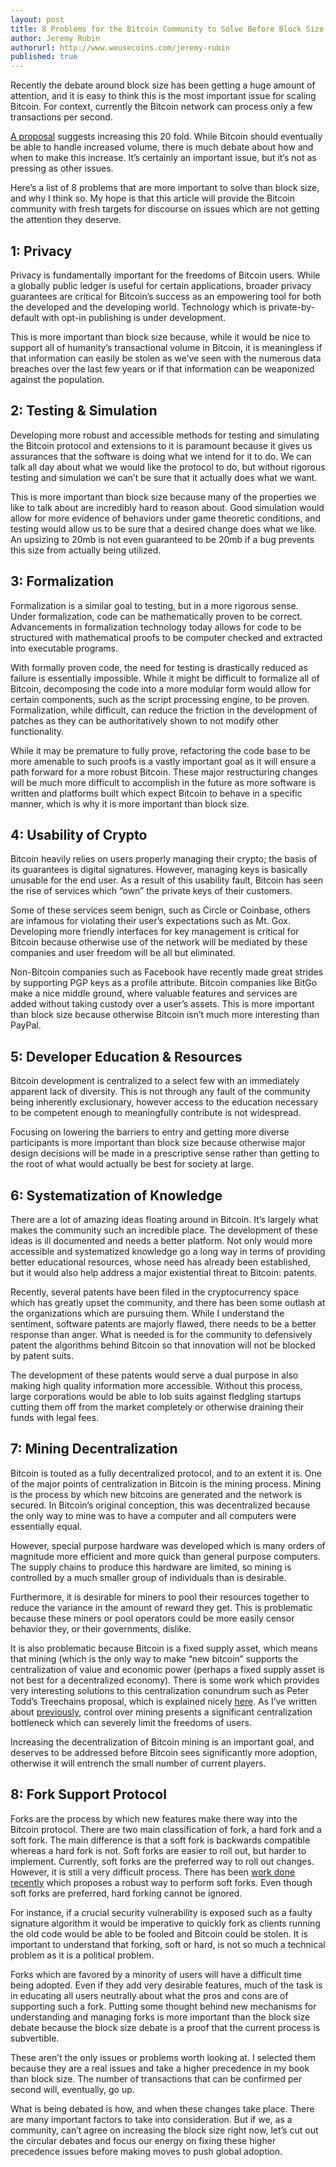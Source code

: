 ```yaml
---
layout: post
title: 8 Problems for the Bitcoin Community to Solve Before Block Size
author: Jeremy Rubin
authorurl: http://www.weusecoins.com/jeremy-rubin
published: true
---
```


<p>Recently the debate around block size has been getting a huge amount of attention, and it is easy to think this is the most important issue for scaling Bitcoin. For context, currently the Bitcoin network can process only a few transactions per second.
<p><a href="https://github.com/gavinandresen/bitcoin-git/commit/5f46da29fd02fd2a8a787286fd6a56f680073770" data-href="https://github.com/gavinandresen/bitcoin-git/commit/5f46da29fd02fd2a8a787286fd6a56f680073770" class="markup--anchor markup--p-anchor" rel="nofollow">A proposal</a> suggests increasing this 20 fold. While Bitcoin should eventually be able to handle increased volume, there is much debate about how and when to make this increase. It’s certainly an important issue, but it’s not as pressing as other issues.
<p>Here’s a list of 8 problems that are more important to solve than block size, and why I think so. My hope is that this article will provide the Bitcoin community with fresh targets for discourse on issues which are not getting the attention they deserve.
<p><h2>1: Privacy</h2>
<p>Privacy is fundamentally important for the freedoms of Bitcoin users. While a globally public ledger is useful for certain applications, broader privacy guarantees are critical for Bitcoin’s success as an empowering tool for both the developed and the developing world. Technology which is private-by-default with opt-in publishing is under development.
<p>This is more important than block size because, while it would be nice to support all of humanity’s transactional volume in Bitcoin, it is meaningless if that information can easily be stolen as we’ve seen with the numerous data breaches over the last few years or if that information can be weaponized against the population.
<p><h2>2: Testing & Simulation</h2>
<p>Developing more robust and accessible methods for testing and simulating the Bitcoin protocol and extensions to it is paramount because it gives us assurances that the software is doing what we intend for it to do. We can talk all day about what we would like the protocol to do, but without rigorous testing and simulation we can’t be sure that it actually does what we want.
<p>This is more important than block size because many of the properties we like to talk about are incredibly hard to reason about. Good simulation would allow for more evidence of behaviors under game theoretic conditions, and testing would allow us to be sure that a desired change does what we like. An upsizing to 20mb is not even guaranteed to be 20mb if a bug prevents this size from actually being utilized.
<p><h2>3: Formalization</h2>
<p>Formalization is a similar goal to testing, but in a more rigorous sense. Under formalization, code can be mathematically proven to be correct. Advancements in formalization technology today allows for code to be structured with mathematical proofs to be computer checked and extracted into executable programs.
<p>With formally proven code, the need for testing is drastically reduced as failure is essentially impossible. While it might be difficult to formalize all of Bitcoin, decomposing the code into a more modular form would allow for certain components, such as the script processing engine, to be proven. Formalization, while difficult, can reduce the friction in the development of patches as they can be authoritatively shown to not modify other functionality.
<p>While it may be premature to fully prove, refactoring the code base to be more amenable to such proofs is a vastly important goal as it will ensure a path forward for a more robust Bitcoin. These major restructuring changes will be much more difficult to accomplish in the future as more software is written and platforms built which expect Bitcoin to behave in a specific manner, which is why it is more important than block size.
<p><h2>4: Usability of Crypto</h2>
<p>Bitcoin heavily relies on users properly managing their crypto; the basis of its guarantees is digital signatures. However, managing keys is basically unusable for the end user. As a result of this usability fault, Bitcoin has seen the rise of services which “own” the private keys of their customers.
<p>Some of these services seem benign, such as Circle or Coinbase, others are infamous for violating their user’s expectations such as Mt. Gox. Developing more friendly interfaces for key management is critical for Bitcoin because otherwise use of the network will be mediated by these companies and user freedom will be all but eliminated.
<p>Non-Bitcoin companies such as Facebook have recently made great strides by supporting PGP keys as a profile attribute. Bitcoin companies like BitGo make a nice middle ground, where valuable features and services are added without taking custody over a user’s assets. This is more important than block size because otherwise Bitcoin isn’t much more interesting than PayPal.
<p><h2>5: Developer Education & Resources</h2>
<p>Bitcoin development is centralized to a select few with an immediately apparent lack of diversity. This is not through any fault of the community being inherently exclusionary, however access to the education necessary to be competent enough to meaningfully contribute is not widespread.
<p>Focusing on lowering the barriers to entry and getting more diverse participants is more important than block size because otherwise major design decisions will be made in a prescriptive sense rather than getting to the root of what would actually be best for society at large.
<p><h2>6: Systematization of Knowledge</h2>
<p>There are a lot of amazing ideas floating around in Bitcoin. It’s largely what makes the community such an incredible place. The development of these ideas is ill documented and needs a better platform. Not only would more accessible and systematized knowledge go a long way in terms of providing better educational resources, whose need has already been established, but it would also help address a major existential threat to Bitcoin: patents.
<p>Recently, several patents have been filed in the cryptocurrency space which has greatly upset the community, and there has been some outlash at the organizations which are pursuing them. While I understand the sentiment, software patents are majorly flawed, there needs to be a better response than anger. What is needed is for the community to defensively patent the algorithms behind Bitcoin so that innovation will not be blocked by patent suits.
<p>The development of these patents would serve a dual purpose in also making high quality information more accessible. Without this process, large corporations would be able to lob suits against fledgling startups cutting them off from the market completely or otherwise draining their funds with legal fees.
<p><h2>7: Mining Decentralization</h2>
<p>Bitcoin is touted as a fully decentralized protocol, and to an extent it is. One of the major points of centralization in Bitcoin is the mining process. Mining is the process by which new bitcoins are generated and the network is secured. In Bitcoin’s original conception, this was decentralized because the only way to mine was to have a computer and all computers were essentially equal.
<p>However, special purpose hardware was developed which is many orders of magnitude more efficient and more quick than general purpose computers. The supply chains to produce this hardware are limited, so mining is controlled by a much smaller group of individuals than is desirable.
<p>Furthermore, it is desirable for miners to pool their resources together to reduce the variance in the amount of reward they get. This is problematic because these miners or pool operators could be more easily censor behavior they, or their governments, dislike.
<p>It is also problematic because Bitcoin is a fixed supply asset, which means that mining (which is the only way to make “new bitcoin” supports the centralization of value and economic power (perhaps a fixed supply asset is not best for a decentralized economy). There is some work which provides very interesting solutions to this centralization conundrum such as Peter Todd’s Treechains proposal, which is explained nicely <a href="http://blog.greenaddress.it/2014/06/13/sidechains-treechains-the-tldr/" data-href="http://blog.greenaddress.it/2014/06/13/sidechains-treechains-the-tldr/" class="markup--anchor markup--p-anchor" rel="nofollow">here</a>. As I’ve written about <a href="https://medium.com/@jeremyrubin/regulating-bitcoin-by-mining-the-regulator-miner-attack-c8fd51185b78" data-href="https://medium.com/@jeremyrubin/regulating-bitcoin-by-mining-the-regulator-miner-attack-c8fd51185b78" class="markup--anchor markup--p-anchor">previously</a>, control over mining presents a significant centralization bottleneck which can severely limit the freedoms of users.
<p>Increasing the decentralization of Bitcoin mining is an important goal, and deserves to be addressed before Bitcoin sees significantly more adoption, otherwise it will entrench the small number of current players.
<p><h2>8: Fork Support Protocol</h2>
<p>Forks are the process by which new features make there way into the Bitcoin protocol. There are two main classification of fork, a hard fork and a soft fork. The main difference is that a soft fork is backwards compatible whereas a hard fork is not. Soft forks are easier to roll out, but harder to implement. Currently, soft forks are the preferred way to roll out changes. However, it is still a very difficult process. There has been <a href="https://gist.github.com/sipa/bf69659f43e763540550" data-href="https://gist.github.com/sipa/bf69659f43e763540550" class="markup--anchor markup--p-anchor" rel="nofollow">work done recently</a> which proposes a robust way to perform soft forks. Even though soft forks are preferred, hard forking cannot be ignored.
<p>For instance, if a crucial security vulnerability is exposed such as a faulty signature algorithm it would be imperative to quickly fork as clients running the old code would be able to be fooled and Bitcoin could be stolen. It is important to understand that forking, soft or hard, is not so much a technical problem as it is a political problem.
<p>Forks which are favored by a minority of users will have a difficult time being adopted. Even if they add very desirable features, much of the task is in educating all users neutrally about what the pros and cons are of supporting such a fork. Putting some thought behind new mechanisms for understanding and managing forks is more important than the block size debate because the block size debate is a proof that the current process is subvertible.
<p>
These aren’t the only issues or problems worth looking at. I selected them because they are a real issues and take a higher precedence in my book than block size. The number of transactions that can be confirmed per second will, eventually, go up.
<p>What is being debated is how, and when these changes take place. There are many important factors to take into consideration. But if we, as a community, can’t agree on increasing the block size right now, let’s cut out the circular debates and focus our energy on fixing these higher precedence issues before making moves to push global adoption.</p>
